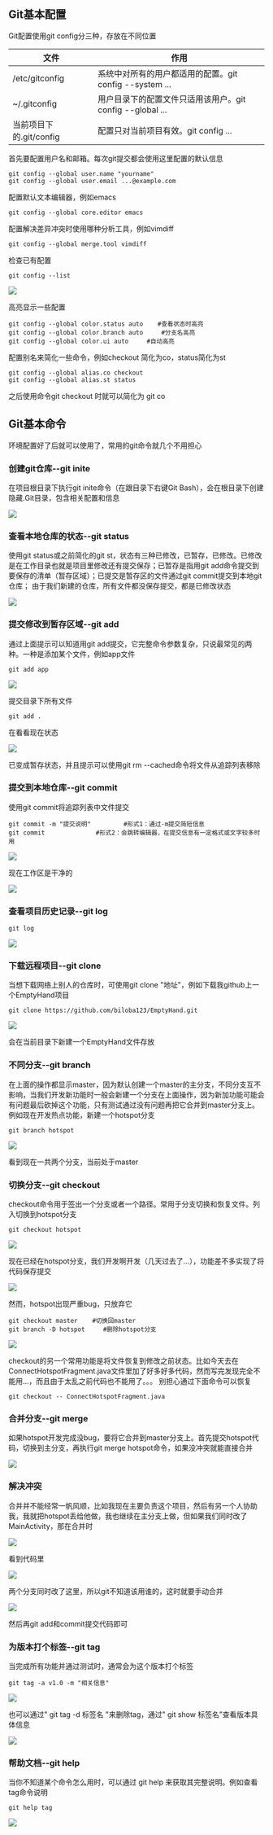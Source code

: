 ## Git基本配置

Git配置使用git config分三种，存放在不同位置

文件              |    作用
------------------|--------------------------------------
/etc/gitconfig | 系统中对所有的用户都适用的配置。git config --system ...
~/.gitconfig   |用户目录下的配置文件只适用该用户。git config --global ...
当前项目下的.git/config|配置只对当前项目有效。git config ...

首先要配置用户名和邮箱。每次git提交都会使用这里配置的默认信息
```
git config --global user.name "yourname"
git config --global user.email ...@example.com
```
配置默认文本编辑器，例如emacs
```
git config --global core.editor emacs
```
配置解决差异冲突时使用哪种分析工具，例如vimdiff
```
git config --global merge.tool vimdiff
```
检查已有配置
```
git config --list
```

![](http://upload-images.jianshu.io/upload_images/5734256-b4a893e15bc35ffe.png?imageMogr2/auto-orient/strip%7CimageView2/2/w/1240)

高亮显示一些配置
```
git config --global color.status auto    #查看状态时高亮
git config --global color.branch auto     #分支名高亮
git config --global color.ui auto     #自动高亮
```
配置别名来简化一些命令，例如checkout 简化为co，status简化为st
```
git config --global alias.co checkout
git config --global alias.st status
```
之后使用命令git checkout 时就可以简化为 git co

## Git基本命令
环境配置好了后就可以使用了，常用的git命令就几个不用担心
### 创建git仓库--git inite
在项目根目录下执行git inite命令（在跟目录下右键Git Bash），会在根目录下创建隐藏.Git目录，包含相关配置和信息

![](http://upload-images.jianshu.io/upload_images/5734256-9f18d0138b9cb20e.png?imageMogr2/auto-orient/strip%7CimageView2/2/w/1240)

### 查看本地仓库的状态--git status
使用git status或之前简化的git st，状态有三种已修改，已暂存，已修改。已修改是在工作目录也就是项目里修改还有提交保存；已暂存是指用git add命令提交到要保存的清单（暂存区域）；已提交是暂存区的文件通过git commit提交到本地git仓库；
由于我们新建的仓库，所有文件都没保存提交，都是已修改状态

![](http://upload-images.jianshu.io/upload_images/5734256-4a5e89f9c28039df.png?imageMogr2/auto-orient/strip%7CimageView2/2/w/1240)

### 提交修改到暂存区域--git add
通过上面提示可以知道用git add提交，它完整命令参数复杂，只说最常见的两种。一种是添加某个文件，例如app文件
```
git add app
```

![](http://upload-images.jianshu.io/upload_images/5734256-83c3064a82380322.png?imageMogr2/auto-orient/strip%7CimageView2/2/w/1240)

提交目录下所有文件
```
git add .
```
在看看现在状态

![](http://upload-images.jianshu.io/upload_images/5734256-2b5398db78183f8c.png?imageMogr2/auto-orient/strip%7CimageView2/2/w/1240)

已变成暂存状态，并且提示可以使用git rm --cached命令将文件从追踪列表移除

### 提交到本地仓库--git commit
使用git commit将追踪列表中文件提交
```
git commit -m "提交说明"         #形式1：通过-m提交简短信息
git commit              #形式2：会跳转编辑器，在提交信息有一定格式或文字较多时用
```

![](http://upload-images.jianshu.io/upload_images/5734256-f55edf7ee0eeac27.png?imageMogr2/auto-orient/strip%7CimageView2/2/w/1240)

现在工作区是干净的

![](http://upload-images.jianshu.io/upload_images/5734256-5fe12bd294950c62.png?imageMogr2/auto-orient/strip%7CimageView2/2/w/1240)

### 查看项目历史记录--git log
```
git log
```

![](http://upload-images.jianshu.io/upload_images/5734256-abefe9a3826389b0.png?imageMogr2/auto-orient/strip%7CimageView2/2/w/1240)

### 下载远程项目--git clone
当想下载网络上别人的仓库时，可使用git clone "地址"，例如下载我github上一个EmptyHand项目
```
git clone https://github.com/biloba123/EmptyHand.git
```

![](http://upload-images.jianshu.io/upload_images/5734256-0a38fe1c12e006d5.png?imageMogr2/auto-orient/strip%7CimageView2/2/w/1240)

会在当前目录下新建一个EmptyHand文件存放

### 不同分支--git branch
在上面的操作都显示master，因为默认创建一个master的主分支，不同分支互不影响，当我们开发新功能时一般会新建一个分支在上面操作，因为新加功能可能会有问题最后砍掉这个功能，只有测试通过没有问题再把它合并到master分支上。
例如现在开发热点功能，新建一个hotspot分支
```
git branch hotspot
```

![](http://upload-images.jianshu.io/upload_images/5734256-db474e33f7795e3a.png?imageMogr2/auto-orient/strip%7CimageView2/2/w/1240)

看到现在一共两个分支，当前处于master

### 切换分支--git checkout
checkout命令用于签出一个分支或者一个路径。常用于分支切换和恢复文件。列入切换到hotspot分支
```
git checkout hotspot
```
![](http://upload-images.jianshu.io/upload_images/5734256-9b836964c5cef28c.png?imageMogr2/auto-orient/strip%7CimageView2/2/w/1240)

现在已经在hotspot分支，我们开发啊开发（几天过去了...），功能差不多实现了将代码保存提交

![](http://upload-images.jianshu.io/upload_images/5734256-51057e60a1a185f1.png?imageMogr2/auto-orient/strip%7CimageView2/2/w/1240)

然而，hotspot出现严重bug，只放弃它
```
git checkout master    #切换回master
git branch -D hotspot     #删除hotspot分支
```

![](http://upload-images.jianshu.io/upload_images/5734256-a64f9ea385458c5d.png?imageMogr2/auto-orient/strip%7CimageView2/2/w/1240)

checkout的另一个常用功能是将文件恢复到修改之前状态。比如今天去在ConnectHotspotFragment.java文件里加了好多好多代码，然而写完发现完全不能用...，而且由于太乱之前代码也不能用了。。。
别担心通过下面命令可以恢复
```
git checkout -- ConnectHotspotFragment.java
```

### 合并分支--git merge
如果hotspot开发完成没bug，要将它合并到master分支上。首先提交hotspot代码，切换到主分支，再执行git merge hotspot命令，如果没冲突就能直接合并

![](http://upload-images.jianshu.io/upload_images/5734256-d9ed7e2e3e0123cb.png?imageMogr2/auto-orient/strip%7CimageView2/2/w/1240)

### 解决冲突
合并并不能经常一帆风顺，比如我现在主要负责这个项目，然后有另一个人协助我，我就把hotspot丢给他做，我也继续在主分支上做，但如果我们同时改了MainActivity，那在合并时

![](http://upload-images.jianshu.io/upload_images/5734256-bd0b824de7ccf3a8.png?imageMogr2/auto-orient/strip%7CimageView2/2/w/1240)

看到代码里

![](http://upload-images.jianshu.io/upload_images/5734256-80f50bf5b2de5f49.png?imageMogr2/auto-orient/strip%7CimageView2/2/w/1240)

两个分支同时改了这里，所以git不知道该用谁的，这时就要手动合并

![](http://upload-images.jianshu.io/upload_images/5734256-b0b0262c2641ed70.png?imageMogr2/auto-orient/strip%7CimageView2/2/w/1240)

然后再git add和commit提交代码即可

### 为版本打个标签--git tag
当完成所有功能并通过测试时，通常会为这个版本打个标签
```
git tag -a v1.0 -m "相关信息"
```

![](http://upload-images.jianshu.io/upload_images/5734256-1249a97b056b8b1b.png?imageMogr2/auto-orient/strip%7CimageView2/2/w/1240)

也可以通过" git tag -d 标签名 "来删除tag，通过" git show 标签名"查看版本具体信息

![](http://upload-images.jianshu.io/upload_images/5734256-e566fbc1c9b60a75.png?imageMogr2/auto-orient/strip%7CimageView2/2/w/1240)

### 帮助文档--git help
当你不知道某个命令怎么用时，可以通过 git help 来获取其完整说明。例如查看tag命令说明
```
git help tag
```

![](http://upload-images.jianshu.io/upload_images/5734256-b21472909e8ef3e2.png?imageMogr2/auto-orient/strip%7CimageView2/2/w/1240)






